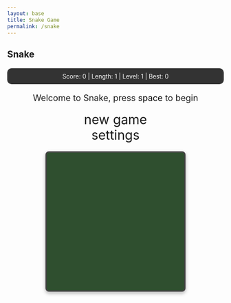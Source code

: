 ```yaml
---
layout: base
title: Snake Game 
permalink: /snake
---
```


<style>
    body{
    }
    .wrap{
        margin-left: auto;
        margin-right: auto;
    }

    canvas{
        border: 3px solid #444444;
        margin: 20px auto;
        display: block;
        width: 320px;
        height: 320px;
        background-color: #2F4F2F;
        border-radius: 8px;
        box-shadow: 0 4px 8px rgba(0,0,0,0.3);
    }
    canvas.hidden{
        display: none !important;
    }
    canvas:focus{
        outline: none;
    }

    /* All screens style */
    #gameover p, #setting p, #menu p{
        font-size: 20px;
    }

    #gameover a, #setting a, #menu a{
        font-size: 30px;
        display: block;
    }

    #gameover a:hover, #setting a:hover, #menu a:hover{
        cursor: pointer;
    }

    #gameover a:hover::before, #setting a:hover::before, #menu a:hover::before{
        content: ">";
        margin-right: 10px;
    }

    #menu{
        display: block;
    }

    #gameover{
        display: none;
    }

    #setting{
        display: none;
    }

    #setting input{
        display:none;
    }

    #setting label{
        cursor: pointer;
    }

    #setting input:checked + label{
        background-color: #FFF;
        color: #000;
    }

    /* Special styling for extreme speed modes */
    #speed0:checked + label{
        background-color: #90EE90;
        color: #000;
    }

    #speed4:checked + label{
        background-color: #FF4500;
        color: #FFF;
        animation: pulse 1s infinite;
    }

    /* Scoreboard animations */
    @keyframes pulse {
        0% { transform: scale(1); }
        50% { transform: scale(1.05); }
        100% { transform: scale(1); }
    }

    @keyframes scoreUpdate {
        0% { transform: scale(1); }
        50% { transform: scale(1.2); color: #FFD700; }
        100% { transform: scale(1); }
    }

    .score-update {
        animation: scoreUpdate 0.3s ease-in-out;
    }
</style>

<h2>Snake</h2>
<div class="container">
    <!-- Simplified Scoreboard -->
    <div style="text-align: center; margin: 20px 0; padding: 10px; background: #333; color: white; border-radius: 10px;">
        <span>Score: <span id="score_value">0</span></span> | 
        <span>Length: <span id="snake_length">1</span></span> | 
        <span>Level: <span id="game_level">1</span></span> | 
        <span>Best: <span id="high_score">0</span></span>
        <div id="achievement_banner" style="margin-top: 10px; color: gold; display: none;">
            🎉 <span id="achievement_text"></span> 🎉
        </div>
    </div>
    <div class="container bg-secondary" style="text-align:center;">
        <!-- Main Menu -->
        <div id="menu" class="py-4 text-light">
            <p>Welcome to Snake, press <span style="background-color: #FFFFFF; color: #000000">space</span> to begin</p>
            <a id="new_game" class="link-alert">new game</a>
            <a id="setting_menu" class="link-alert">settings</a>
        </div>
        <!-- Game Over -->
        <div id="gameover" class="py-4 text-light">
            <p>Game Over, press <span style="background-color: #FFFFFF; color: #000000">space</span> to try again</p>
            <a id="new_game1" class="link-alert">new game</a>
            <a id="setting_menu1" class="link-alert">settings</a>
        </div>
        <!-- Play Screen -->
        <canvas id="snake" class="wrap" width="320" height="320" tabindex="1"></canvas>
        <!-- Settings Screen -->
        <div id="setting" class="py-4 text-light">
            <p>Settings Screen, press <span style="background-color: #FFFFFF; color: #000000">space</span> to go back to playing</p>
            <a id="new_game2" class="link-alert">new game</a>
            <br>
            <p>Speed:
                <input id="speed0" type="radio" name="speed" value="300"/>
                <label for="speed0">Grandma</label>
                <input id="speed1" type="radio" name="speed" value="120"/>
                <label for="speed1">Slow</label>
                <input id="speed2" type="radio" name="speed" value="75" checked/>
                <label for="speed2">Normal</label>
                <input id="speed3" type="radio" name="speed" value="35"/>
                <label for="speed3">Fast</label>
                <input id="speed4" type="radio" name="speed" value="10"/>
                <label for="speed4">Impossible</label>
            </p>
            <p>Wall:
                <input id="wallon" type="radio" name="wall" value="1" checked/>
                <label for="wallon">On</label>
                <input id="walloff" type="radio" name="wall" value="0"/>
                <label for="walloff">Off</label>
            </p>
        </div>
    </div>
</div>

<script>
    (function(){
        /* Attributes of Game */
        /////////////////////////////////////////////////////////////
        // Canvas & Context
        const canvas = document.getElementById("snake");
        const ctx = canvas.getContext("2d");
        // HTML Game IDs
        const SCREEN_SNAKE = 0;
        const screen_snake = document.getElementById("snake");
        const ele_score = document.getElementById("score_value");
        const ele_snake_length = document.getElementById("snake_length");
        const ele_game_level = document.getElementById("game_level");
        const ele_high_score = document.getElementById("high_score");
        const ele_achievement_banner = document.getElementById("achievement_banner");
        const ele_achievement_text = document.getElementById("achievement_text");
        const speed_setting = document.getElementsByName("speed");
        const wall_setting = document.getElementsByName("wall");
        // HTML Screen IDs (div)
        const SCREEN_MENU = -1, SCREEN_GAME_OVER=1, SCREEN_SETTING=2;
        const screen_menu = document.getElementById("menu");
        const screen_game_over = document.getElementById("gameover");
        const screen_setting = document.getElementById("setting");
        // HTML Event IDs (a tags)
        const button_new_game = document.getElementById("new_game");
        const button_new_game1 = document.getElementById("new_game1");
        const button_new_game2 = document.getElementById("new_game2");
        const button_setting_menu = document.getElementById("setting_menu");
        const button_setting_menu1 = document.getElementById("setting_menu1");
        // Game Control
        const BLOCK = 10;   // size of block rendering
        let SCREEN = SCREEN_MENU;
        let snake;
        let snake_dir;
        let snake_next_dir;
        let snake_speed;
        let food = {x: 0, y: 0};
        let score;
        let game_level;
        let high_score = localStorage.getItem('snake_high_score') || 0;
        let wall;
        /* Display Control */
        /////////////////////////////////////////////////////////////
        // SCREEN_SNAKE = 0 for the game
        // SCREEN_MENU = -1 for the main menu
        // SCREEN_GAME_OVER = 1 for the game over screen
        // SCREEN_SETTING = 2 for the settings screen
        let showScreen = function(screen_opt){
            SCREEN = screen_opt;
            switch(screen_opt){
                case SCREEN_SNAKE:
                    screen_snake.classList.remove("hidden");
                    screen_menu.style.display = "none";
                    screen_setting.style.display = "none";
                    screen_game_over.style.display = "none";
                    break;
                case SCREEN_MENU:
                    screen_snake.classList.add("hidden");
                    screen_menu.style.display = "block";
                    screen_setting.style.display = "none";
                    screen_game_over.style.display = "none";
                    break;
                case SCREEN_GAME_OVER:
                    screen_snake.classList.remove("hidden");
                    screen_menu.style.display = "none";
                    screen_setting.style.display = "none";
                    screen_game_over.style.display = "block";
                    break;
                case SCREEN_SETTING:
                    screen_snake.classList.add("hidden");
                    screen_menu.style.display = "none";
                    screen_setting.style.display = "block";
                    screen_game_over.style.display = "none";
                    break;
            }
        }
        /* Actions and Events  */
        /////////////////////////////////////////////////////////////
        window.onload = function(){
            // Initialize canvas as hidden
            screen_snake.classList.add("hidden");
            
            // Initialize high score display
            ele_high_score.innerHTML = String(high_score);
            
            // HTML Events to Functions
            button_new_game.onclick = function(){newGame();};
            button_new_game1.onclick = function(){newGame();};
            button_new_game2.onclick = function(){newGame();};
            button_setting_menu.onclick = function(){showScreen(SCREEN_SETTING);};
            button_setting_menu1.onclick = function(){showScreen(SCREEN_SETTING);};
            // speed
            setSnakeSpeed(75); // Set to match the default "Normal" radio button
            for(let i = 0; i < speed_setting.length; i++){
                speed_setting[i].addEventListener("click", function(){
                    for(let i = 0; i < speed_setting.length; i++){
                        if(speed_setting[i].checked){
                            setSnakeSpeed(speed_setting[i].value);
                        }
                    }
                });
            }
            // wall setting
            setWall(1);
            for(let i = 0; i < wall_setting.length; i++){
                wall_setting[i].addEventListener("click", function(){
                    for(let i = 0; i < wall_setting.length; i++){
                        if(wall_setting[i].checked){
                            setWall(wall_setting[i].value);
                        }
                    }
                });
            }
            // activate window events
            window.addEventListener("keydown", function(evt) {
                // spacebar detected
                if(evt.code === "Space" && SCREEN !== SCREEN_SNAKE)
                    newGame();
            }, true);
        }
        /* Snake is on the Go (Driver Function)  */
        /////////////////////////////////////////////////////////////
        let mainLoop = function(){
            let _x = snake[0].x;
            let _y = snake[0].y;
            snake_dir = snake_next_dir;   // read async event key
            // Direction 0 - Up, 1 - Right, 2 - Down, 3 - Left
            switch(snake_dir){
                case 0: _y--; break;
                case 1: _x++; break;
                case 2: _y++; break;
                case 3: _x--; break;
            }
            snake.pop(); // tail is removed
            snake.unshift({x: _x, y: _y}); // head is new in new position/orientation
            // Wall Checker
            if(wall === 1){
                // Wall on, Game over test
                if (snake[0].x < 0 || snake[0].x === canvas.width / BLOCK || snake[0].y < 0 || snake[0].y === canvas.height / BLOCK){
                    showScreen(SCREEN_GAME_OVER);
                    return;
                }
            }else{
                // Wall Off, Circle around
                for(let i = 0, x = snake.length; i < x; i++){
                    if(snake[i].x < 0){
                        snake[i].x = snake[i].x + (canvas.width / BLOCK);
                    }
                    if(snake[i].x === canvas.width / BLOCK){
                        snake[i].x = snake[i].x - (canvas.width / BLOCK);
                    }
                    if(snake[i].y < 0){
                        snake[i].y = snake[i].y + (canvas.height / BLOCK);
                    }
                    if(snake[i].y === canvas.height / BLOCK){
                        snake[i].y = snake[i].y - (canvas.height / BLOCK);
                    }
                }
            }
            // Snake vs Snake checker
            for(let i = 1; i < snake.length; i++){
                // Game over test
                if (snake[0].x === snake[i].x && snake[0].y === snake[i].y){
                    showScreen(SCREEN_GAME_OVER);
                    return;
                }
            }
            // Snake eats food checker
            if(checkBlock(snake[0].x, snake[0].y, food.x, food.y)){
                snake[snake.length] = {x: snake[0].x, y: snake[0].y};
                updateStats(++score);
                addFood();
            }
            
            // Redraw everything
            drawGame();
            
            // Recursive call after speed delay
            setTimeout(mainLoop, snake_speed);
        }
        /* New Game setup */
        /////////////////////////////////////////////////////////////
        let newGame = function(){
            console.log("newGame called");
            
            // Show canvas
            showScreen(SCREEN_SNAKE);
            screen_snake.focus();
            
            // Initialize snake FIRST
            snake = [];
            snake.push({x: 16, y: 16}); // Center position
            snake_dir = 1; // Moving right
            snake_next_dir = 1;
            
            // Then initialize game state
            score = 0;
            game_level = 1;
            updateStats(score); // Now snake exists
            
            // Initial food
            food = {x: 20, y: 20};
            
            // Draw initial game state
            drawGame();
            
            // Set up controls
            canvas.onkeydown = function(evt) {
                changeDir(evt.keyCode);
            }
            
            // Set speed
            if (!snake_speed) {
                setSnakeSpeed(75);
            }
            
            // Start the main game loop
            setTimeout(mainLoop, snake_speed);
            
            console.log("newGame complete - game loop started");
        }
        
        let drawGame = function(){
            // Clear canvas
            ctx.fillStyle = "#2F4F2F";
            ctx.fillRect(0, 0, canvas.width, canvas.height);
            
            // Draw snake
            ctx.fillStyle = "#00FF00";
            for(let i = 0; i < snake.length; i++){
                activeDot(snake[i].x, snake[i].y);
            }
            
            // Draw food
            ctx.fillStyle = "#FF0000";
            activeDot(food.x, food.y);
        }
        /* Key Inputs and Actions */
        /////////////////////////////////////////////////////////////
        let changeDir = function(key){
            // test key and switch direction
            switch(key) {
                case 65:    // 'a' key (left)
                    if (snake_dir !== 1)    // not right
                        snake_next_dir = 3; // then switch left
                    break;
                case 87:    // 'w' key (up)
                    if (snake_dir !== 2)    // not down
                        snake_next_dir = 0; // then switch up
                    break;
                case 68:    // 'd' key (right)
                    if (snake_dir !== 3)    // not left
                        snake_next_dir = 1; // then switch right
                    break;
                case 83:    // 's' key (down)
                    if (snake_dir !== 0)    // not up
                        snake_next_dir = 2; // then switch down
                    break;
            }
        }
        /* Dot for Food or Snake part */
        /////////////////////////////////////////////////////////////
        let activeDot = function(x, y, type = "snake"){
            let pixelX = x * BLOCK;
            let pixelY = y * BLOCK;
            
            if (type === "food") {
                // Draw food as a red circle (apple-like)
                ctx.fillStyle = "#FF0000";
                ctx.fillRect(pixelX, pixelY, BLOCK, BLOCK);
                ctx.fillStyle = "#FFFF00";
                ctx.fillRect(pixelX + 2, pixelY + 2, BLOCK - 4, BLOCK - 4);
            } else {
                // Draw snake segments as green squares
                ctx.fillStyle = "#00AA00";
                ctx.fillRect(pixelX, pixelY, BLOCK, BLOCK);
                // Add a lighter green border for 3D effect
                ctx.fillStyle = "#00FF00";
                ctx.fillRect(pixelX + 1, pixelY + 1, BLOCK - 2, BLOCK - 2);
            }
        }
        /* Random food placement */
        /////////////////////////////////////////////////////////////
        let addFood = function(){
            food.x = Math.floor(Math.random() * ((canvas.width / BLOCK) - 1));
            food.y = Math.floor(Math.random() * ((canvas.height / BLOCK) - 1));
            for(let i = 0; i < snake.length; i++){
                if(checkBlock(food.x, food.y, snake[i].x, snake[i].y)){
                    addFood();
                }
            }
        }
        /* Collision Detection */
        /////////////////////////////////////////////////////////////
        let checkBlock = function(x, y, _x, _y){
            return (x === _x && y === _y);
        }
        /* Update Score and Stats */
        /////////////////////////////////////////////////////////////
        let updateStats = function(score_val){
            // Update score with animation
            ele_score.classList.add('score-update');
            setTimeout(() => ele_score.classList.remove('score-update'), 300);
            ele_score.innerHTML = String(score_val);
            
            // Update snake length
            if (snake && snake.length !== undefined) {
                ele_snake_length.innerHTML = String(snake.length);
            } else {
                ele_snake_length.innerHTML = "0";
            }
            
            // Calculate and update level (every 5 points = new level)
            game_level = Math.floor(score_val / 5) + 1;
            ele_game_level.innerHTML = String(game_level);
            
            // Update high score
            if (score_val > high_score) {
                high_score = score_val;
                localStorage.setItem('snake_high_score', high_score);
                ele_high_score.innerHTML = String(high_score);
                showAchievement("NEW HIGH SCORE!");
            } else {
                ele_high_score.innerHTML = String(high_score);
            }
            
            // Check for achievements
            if (score_val > 0 && score_val % 10 === 0) {
                showAchievement(`Level ${game_level} Reached!`);
            } else if (snake.length >= 20) {
                showAchievement("Snake Master!");
            } else if (snake.length >= 10) {
                showAchievement("Getting Long!");
            }
        }
        
        let showAchievement = function(text) {
            ele_achievement_text.innerHTML = text;
            ele_achievement_banner.style.display = 'block';
            setTimeout(() => {
                ele_achievement_banner.style.display = 'none';
            }, 3000);
        }
        /////////////////////////////////////////////////////////////
        // Change the snake speed...
        // 300 = grandma mode (very slow)
        // 120 = slow (default)
        // 75 = normal
        // 35 = fast
        // 10 = impossible mode (extremely fast)
        let setSnakeSpeed = function(speed_value){
            snake_speed = speed_value;
        }
        /////////////////////////////////////////////////////////////
        let setWall = function(wall_value){
            wall = wall_value;
            if(wall === 0){screen_snake.style.borderColor = "#606060";}
            if(wall === 1){screen_snake.style.borderColor = "#FFFFFF";}
        }
    })();
</script>
